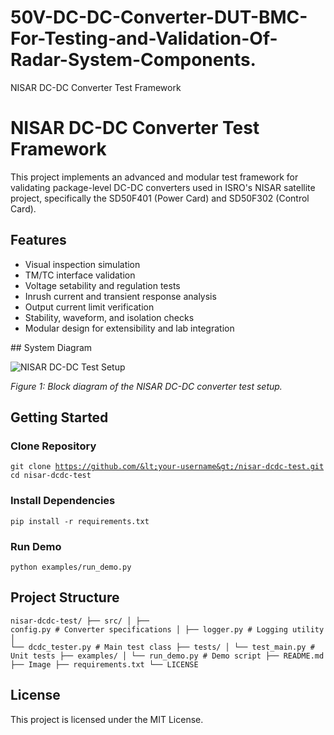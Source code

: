 # 50V-DC-DC-Converter-DUT-BMC-For-Testing-and-Validation-Of-Radar-System-Components.
<!DOCTYPE html>
<html lang="en">
<head>
    <meta charset="UTF-8">
    <meta name="viewport" content="width=device-width, initial-scale=1.0">
     NISAR DC-DC Converter Test Framework
</head>
<body>
    <h1>NISAR DC-DC Converter Test Framework</h1>
    <p>This project implements an advanced and modular test framework for validating package-level DC-DC converters used in ISRO's NISAR satellite project, specifically the SD50F401 (Power Card) and SD50F302 (Control Card).</p>
    <h2> Features</h2>
    <ul>
        <li>Visual inspection simulation</li>
        <li>TM/TC interface validation</li>
        <li>Voltage setability and regulation tests</li>
        <li>Inrush current and transient response analysis</li>
        <li>Output current limit verification</li>
        <li>Stability, waveform, and isolation checks</li>
        <li>Modular design for extensibility and lab integration</li>
    </ul>
    ## System Diagram

![NISAR DC-DC Test Setup](images/)

*Figure 1: Block diagram of the NISAR DC-DC converter test setup.*
    <h2> Getting Started</h2>
    <h3>Clone Repository</h3>
    <pre><code>git clone https://github.com/&lt;your-username&gt;/nisar-dcdc-test.git
cd nisar-dcdc-test</code></pre>
    <h3>Install Dependencies</h3>
    <pre><code>pip install -r requirements.txt</code></pre>
    <h3>Run Demo</h3>
    <pre><code>python examples/run_demo.py</code></pre>
    <h2> Project Structure</h2>
    <pre><code>nisar-dcdc-test/
├── src/
│   ├── config.py            # Converter specifications
│   ├── logger.py            # Logging utility
│   └── dcdc_tester.py       # Main test class
├── tests/
│   └── test_main.py         # Unit tests
├── examples/
│   └── run_demo.py          # Demo script
├── README.md
├── Image
├── requirements.txt
└── LICENSE</code></pre>
    <h2> License</h2>
    <p>This project is licensed under the MIT License.</p>
</body>
</html>
